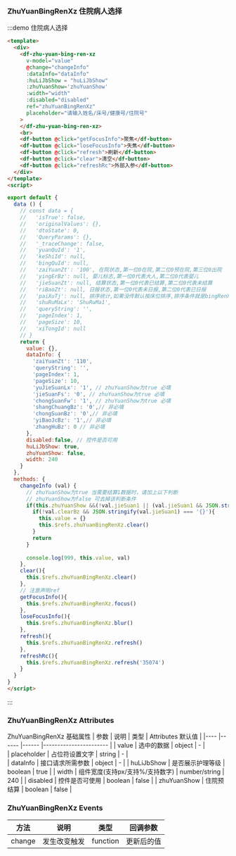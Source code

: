 ### ZhuYuanBingRenXz 住院病人选择

:::demo 住院病人选择

```html
<template>
  <div>
    <df-zhu-yuan-bing-ren-xz
      v-model="value"
      @change="changeInfo"
      :dataInfo="dataInfo"
      :huLiJbShow = "huLiJbShow"
      :zhuYuanShow='zhuYuanShow'
      :width="width"
      :disabled="disabled"
      ref="zhuYuanBingRenXz"
      placeholder="请输入姓名/床号/健康号/住院号"
    >
    </df-zhu-yuan-bing-ren-xz>
    <br>
    <df-button @click="getFocusInfo">聚焦</df-button>
    <df-button @click="loseFocusInfo">失焦</df-button>
    <df-button @click="refresh">刷新</df-button>
    <df-button @click="clear">清空</df-button>
    <df-button @click="refreshRc">外部入参</df-button>
  </div>
</template>
<script>

export default {
  data () {
    // const data = {
    //   'isTrue': false,
    //   'originalValues': {},
    //   'dtoState': 0,
    //   'QueryParams': {},
    //   '_traceChange': false,
    //   'yuanQuId': '1',
    //   'keShiId': null,
    //   'bingQuId': null,
    //   'zaiYuanZt': '100', 在院状态,第一位0在院,第二位0预在院,第三位0出院
    //   'yingErBz': null, 婴儿标志,第一位0代表大人,第二位0代表婴儿
    //   'jieSuanZt': null, 结算状态,第一位0代表已结算,第二位0代表未结算
    //   'riBaoZt': null, 日报状态,第一位0代表未日报,第二位0代表已日报
    //   'paiXuTj': null, 排序统计,如果没传默认按床位排序,排序条件就是bingRenXx里面具体的某个字段
    //   'shuRuMaLx': 'ShuRuMa1',
    //   'queryString': '',
    //   'pageIndex': 1,
    //   'pageSize': 10,
    //   'xiTongId': null
    // }
    return {
      value: {},
      dataInfo: {
        'zaiYuanZt': '110',
        'queryString': '',
        'pageIndex': 1,
        'pageSize': 10,
        'yuJieSuanLx': '1', // zhuYuanShow为true 必填
        'jieSuanFs': '0', // zhuYuanShow为true 必填
        'chongSuanFw': '1', // zhuYuanShow为true 必填
        'shangChuangBz': '0',// 非必填
        'chongSuanBz': '0',// 非必填
        'yiBaoJcBz': '1',// 非必填
        'zhangHuBz': 0 // 非必填
      },
      disabled:false, // 控件是否可用
      huLiJbShow: true,
      zhuYuanShow: false,
      width: 240
    }
  },
  methods: {
    changeInfo (val) {
      // zhuYuanShow为true 当需要结算1数据时，请加上以下判断  
      // zhuYuanShow为false 可去掉该判断条件  
      if(this.zhuYuanShow &&(!val.jieSuan1 || (val.jieSuan1 && JSON.stringify(val.jieSuan1) === '{}'))){
        if(!val.clearBz && JSON.stringify(val.jieSuan1) === '{}'){
          this.value = {}
          this.$refs.zhuYuanBingRenXz.clear()
        }
        return
      } 
       
      console.log(999, this.value, val)
    },
    clear(){
      this.$refs.zhuYuanBingRenXz.clear()
    },
    // 注意声明ref
    getFocusInfo(){
      this.$refs.zhuYuanBingRenXz.focus()
    },
    loseFocusInfo(){
      this.$refs.zhuYuanBingRenXz.blur()
    },
    refresh(){
      this.$refs.zhuYuanBingRenXz.refresh()
    },
    refreshRc(){
      this.$refs.zhuYuanBingRenXz.refresh('35074')
    }
  }
}
</script>
```

:::

### ZhuYuanBingRenXz Attributes

ZhuYuanBingRenXz 基础属性
| 参数 |   说明          | 类型       | Attributes 默认值 |
|---- |------ |------ |-----------------------  |
| value | 选中的数据 | object | - |  
| placeholder | 占位符设置文字 | string | - |  
| dataInfo | 接口请求所需参数 | object | - |
| huLiJbShow | 是否展示护理等级 | boolean | true |
| width | 组件宽度(支持px/支持%/支持数字) | number/string | 240 |
| disabled | 控件是否可使用 | boolean | false |
| zhuYuanShow | 住院预结算 | boolean | false |

### ZhuYuanBingRenXz Events

| 方法 |   说明          | 类型       | 回调参数 |
|---- |------ |------ |-----------------------  |
| change | 发生改变触发 | function | 更新后的值 |
